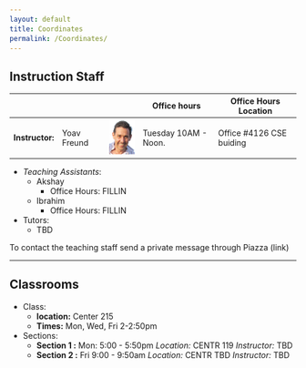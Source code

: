 ```yaml
---
layout: default
title: Coordinates
permalink: /Coordinates/
---
```


## Instruction Staff ##

|                 |               |                         |   Office hours      | Office Hours Location      |
|-----------------|:--------------|-------------------------|---------------------|----------------------------|
| **Instructor:** | Yoav Freund | ![](images/2010yoav2.png) | Tuesday 10AM - Noon.| Office #4126 CSE buiding    |


* *Teaching Assistants*: 
	* Akshay
	  * Office Hours: FILLIN
    * Ibrahim
	  * Office Hours: FILLIN
* Tutors:
	* TBD

To contact the teaching staff send a private message through Piazza (link)

-------------------
## Classrooms ##

* Class:
	* **location:** Center 215
	* **Times:** Mon, Wed, Fri 2-2:50pm
* Sections:
	* **Section 1 :** Mon: 5:00 - 5:50pm *Location:* CENTR 119
        *Instructor:* TBD
	* **Section 2 :** Fri 9:00 - 9:50am *Location:* CENTR TBD
        *Instructor:* TBD

